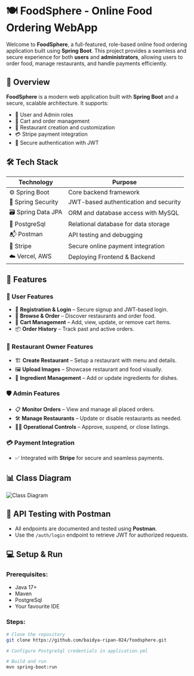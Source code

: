# 🍽️ FoodSphere - Online Food Ordering WebApp

Welcome to **FoodSphere**, a full-featured, role-based online food ordering application built using **Spring Boot**. 
This project provides a seamless and secure experience for both **users** and **administrators**, allowing users to order food, manage restaurants, and handle payments efficiently.


## 📌 Overview

**FoodSphere** is a modern web application built with **Spring Boot** and a secure, scalable architecture. It supports:

- 👥 User and Admin roles
- 🛒 Cart and order management
- 🍴 Restaurant creation and customization
- 💳 Stripe payment integration
- 🔐 Secure authentication with JWT



## 🛠️ Tech Stack

| Technology          |  Purpose                               |
|---------------------|----------------------------------------|
| ⚙️ Spring Boot     | Core backend framework                 |
| 🔐 Spring Security | JWT-based authentication and security  |
| 🗃️ Spring Data JPA | ORM and database access with MySQL     |
| 🐘 PostgreSql      | Relational database for data storage   |
| 📬 Postman         | API testing and debugging              |
| 💸 Stripe          | Secure online payment integration      |
| ☁️ Vercel, AWS     | Deploying Frontend & Backend            |


## 🚀 Features

### 👤 User Features
- 📝 **Registration & Login** – Secure signup and JWT-based login.
- 🍔 **Browse & Order** – Discover restaurants and order food.
- 🛒 **Cart Management** – Add, view, update, or remove cart items.
- 📦 **Order History** – Track past and active orders.

### 🏪 Restaurant Owner Features
- 🏗️ **Create Restaurant** – Setup a restaurant with menu and details.
- 🖼️ **Upload Images** – Showcase restaurant and food visually.
- 🧂 **Ingredient Management** – Add or update ingredients for dishes.

### 🛡️ Admin Features
- 📋 **Monitor Orders** – View and manage all placed orders.
- 🛠️ **Manage Restaurants** – Update or disable restaurants as needed.
- 🧑‍⚖️ **Operational Controls** – Approve, suspend, or close listings.

### 💳 Payment Integration
- ✅ Integrated with **Stripe** for secure and seamless payments.


## 📊 Class Diagram

![Class Diagram](https://github.com/user-attachments/assets/09b5942b-b234-4568-84c3-535a22be83f2)


## 🧪 API Testing with Postman

- All endpoints are documented and tested using **Postman**.
- Use the `/auth/login` endpoint to retrieve JWT for authorized requests.


## 💻 Setup & Run

### Prerequisites:
- Java 17+
- Maven
- PostgreSql
- Your favourite IDE

### Steps:

```bash
# Clone the repository
git clone https://github.com/baidya-ripan-024/foodsphere.git

# Configure PostgreSql credentials in application.yml

# Build and run
mvn spring-boot:run
